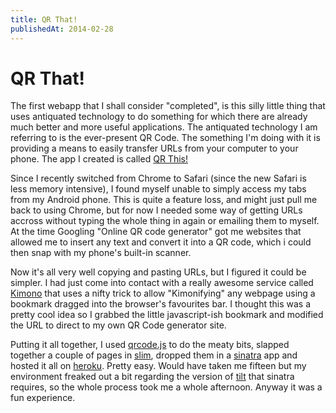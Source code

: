 ```yaml
---
title: QR That!
publishedAt: 2014-02-28
---
```

# QR That!

The first webapp that I shall consider "completed", is this silly little thing that uses antiquated technology to do something for which there are already much better and more useful applications. The antiquated technology I am referring to is the ever-present QR Code. The something I'm doing with it is providing a means to easily transfer URLs from your computer to your phone. The app I created is called [QR This!](http://qr-this.herokuapp.com)

Since I recently switched from Chrome to Safari (since the new Safari is less memory intensive), I found myself unable to simply access my tabs from my Android phone. This is quite a feature loss, and might just pull me back to using Chrome, but for now I needed some way of getting URLs accross without typing the whole thing in again or emailing them to myself. At the time Googling "Online QR code generator" got me websites that allowed me to insert any text and convert it into a QR code, which i could then snap with my phone's built-in scanner.

Now it's all very well copying and pasting URLs, but I figured it could be simpler. I had just come into contact with a really awesome service called [Kimono](http://www.kimonolabs) that uses a nifty trick to allow "Kimonifying" any webpage using a bookmark dragged into the browser's favourites bar. I thought this was a pretty cool idea so I grabbed the little javascript-ish bookmark and modified the URL to direct to my own QR Code generator site.

Putting it all together, I used [qrcode.js](https://davidshimjs.github.io/grcodejs) to do the meaty bits, slapped together a couple of pages in [slim](http://slim-lang.com), dropped them in a [sinatra](http://sinatrarb.com) app and hosted it all on [heroku](http://heroku.com). Pretty easy. Would have taken me fifteen but my environment freaked out a bit regarding the version of [tilt](https://github.com/rtomayko/tilt) that sinatra requires, so the whole process took me a whole afternoon. Anyway it was a fun experience.
